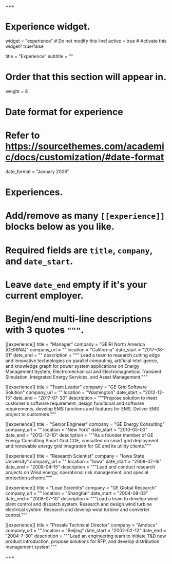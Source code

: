 +++
# Experience widget.
widget = "experience"  # Do not modify this line!
active = true  # Activate this widget? true/false

title = "Experience"
subtitle = ""

# Order that this section will appear in.
weight = 8

# Date format for experience
#   Refer to https://sourcethemes.com/academic/docs/customization/#date-format
date_format = "January 2006"

# Experiences.
#   Add/remove as many `[[experience]]` blocks below as you like.
#   Required fields are `title`, `company`, and `date_start`.
#   Leave `date_end` empty if it's your current employer.
#   Begin/end multi-line descriptions with 3 quotes `"""`.
[[experience]]
  title = "Manager"
  company = "GEIRI North America (GEIRINA)"
  company_url = ""
  location = "California"
  date_start = "2017-08-01"
  date_end = ""
  description = """ Lead a team to research cutting edge and innovative technologies on parallel computing, artificial intelligence, and knowledge graph for power system applications on Energy Management System, Electromechanical and Electromagneticic Transient Simulation, Integrated Energy Services, and Asset Management."""

[[experience]]
  title = "Team Leader"
  company = "GE Grid Software Solution"
  company_url = ""
  location = "Washington"
  date_start = "2012-12-15"
  date_end = "2017-07-30"
  description = """Propose solution to meet customer's software requirement. design functional and software requirements, develop EMS functions and features for EMS. Deliver EMS project to customers."""
  
  
[[experience]]
  title = "Senior Engineer"
  company = "GE Energy Consulting"
  company_url = ""
  location = "New York"
  date_start = "2010-05-03"
  date_end = "2012-12-10"
  description = """As a founder member of GE Energy Consulting Smart Grid COE, consulted on smart grid deployment and renewable energy grid integration for GE and its utility clients."""
  
[[experience]]
  title = "Research Scientist"
  company = "Iowa State University"
  company_url = ""
  location = "Iowa"
  date_start = "2008-07-16"
  date_end = "2008-04-15"
  description = """Lead and conduct research projects on Wind energy, operational risk management, and special protection scheme."""

[[experience]]
  title = "Lead Scientits"
  company = "GE Global Research"
  company_url = ""
  location = "Shanghai"
  date_start = "2004-08-03"
  date_end = "2008-07-10"
  description = """Lead a team to develop wind plant control and dispatch system. Research and design wind turbine electrical system. Research and develop wind turbine and converter control."""

[[experience]]
  title = "Presale Technical Director"
  company = "Amdocs"
  company_url = ""
  location = "Beijing"
  date_start = "2002-02-12"
  date_end = "2004-7-30"
  description = """Lead an engineering team to initiate T&D new product introduction, propose solutions for RFP, and develop distribution management system."""

+++
